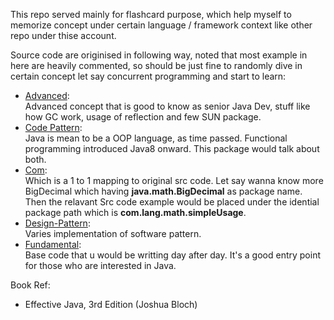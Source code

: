This repo served mainly for flashcard purpose, which help myself to memorize concept 
under certain language / framework context like other repo under thise account.   
   
Source code are originised in following way, noted that most example 
in here are heavily commented, so should be just fine to randomly dive 
in certain concept let say concurrent programming and start to learn:


* [Advanced](src/main/java/advanced):   
    Advanced concept that is good to know as senior Java Dev, stuff like how GC work, 
    usage of reflection and few SUN package.  
* [Code Pattern](src/main/java/codePattern):   
    Java is mean to be a OOP language, as time passed. Functional programming 
    introduced Java8 onward. This package would talk about both.
* [Com](src/main/java/com):   
    Which is a 1 to 1 mapping to original src code. Let say wanna know more BigDecimal
    which having **java.math.BigDecimal** as package name. Then the relavant Src code example
    would be placed under the idential package path which is **com.lang.math.simpleUsage**.
* [Design-Pattern](src/main/java/designPattern):   
    Varies implementation of software pattern.
* [Fundamental](src/main/java/fundamental):   
    Base code that u would be writting day after day. It's a good entry point 
    for those who are interested in Java. 
    
    
    
Book Ref:
 * Effective Java, 3rd Edition (Joshua Bloch)